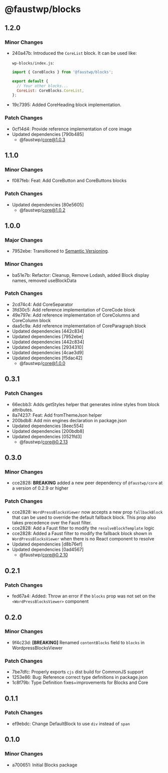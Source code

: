 # @faustwp/blocks

## 1.2.0

### Minor Changes

- 240a47b: Introduced the `CoreList` block. It can be used like:

  `wp-blocks/index.js`:

  ```jsx
  import { CoreBlocks } from '@faustwp/blocks';

  export default {
    // Your other blocks...
    CoreList: CoreBlocks.CoreList,
  };
  ```

- 19c7395: Added CoreHeading block implementation.

### Patch Changes

- 0cf14d4: Provide reference implementation of core image
- Updated dependencies [790b485]
  - @faustwp/core@1.0.3

## 1.1.0

### Minor Changes

- f087feb: Feat: Add CoreButton and CoreButtons blocks

### Patch Changes

- Updated dependencies [80e5605]
  - @faustwp/core@1.0.2

## 1.0.0

### Major Changes

- 7952ebe: Transitioned to [Semantic Versioning](https://semver.org).

### Minor Changes

- ba51e7b: Refactor: Cleanup, Remove Lodash, added Block display names, removed useBlockData

### Patch Changes

- 2cd74c4: Add CoreSeparator
- 3fd30c5: Add reference implementation of CoreCode block
- 49e797e: Add reference implementation of CoreColumns and CoreColumn block
- daa5c9a: Add reference implementation of CoreParagraph block
- Updated dependencies [442c834]
- Updated dependencies [7952ebe]
- Updated dependencies [442c834]
- Updated dependencies [2934310]
- Updated dependencies [4cae3d9]
- Updated dependencies [f5dac42]
  - @faustwp/core@1.0.0

## 0.3.1

### Patch Changes

- 66ecbb3: Adds getStyles helper that generates inline styles from block attributes.
- 8a74237: Feat: Add fromThemeJson helper
- 200bdb8: Add min engines declaration in package.json
- Updated dependencies [8eec554]
- Updated dependencies [200bdb8]
- Updated dependencies [0521fd3]
  - @faustwp/core@0.2.13

## 0.3.0

### Minor Changes

- cce2828: **BREAKING** added a new peer dependency of `@faustwp/core` at a version of 0.2.9 or higher

### Patch Changes

- cce2828: `WordPressBlocksViewer` now accepts a new prop `fallbackBlock` that can be used to override the default fallback block. This prop also takes precedence over the Faust filter.
- cce2828: Add a Faust filter to modify the `resolveBlockTemplate` logic
- cce2828: Added a Faust filter to modify the fallback block shown in `WordPressBlocksViewer` when there is no React component to resolve
- Updated dependencies [d8b76ef]
- Updated dependencies [0ad4567]
  - @faustwp/core@0.2.10

## 0.2.1

### Patch Changes

- fed67a4: Added: Throw an error if the `blocks` prop was not set on the `<WordPressBlocksViewer>` component

## 0.2.0

### Minor Changes

- 9f4c23d: **[BREAKING]** Renamed `contentBlocks` field to `blocks` in WordpressBlocksViewer

### Patch Changes

- 7be7dfc: Properly exports `cjs` dist build for CommonJS support
- 1253e86: Bug: Reference correct type definitions in package.json
- 1c8f79b: Type Definition fixes+improvements for Blocks and Core

## 0.1.1

### Patch Changes

- ef9ebdc: Change DefaultBlock to use `div` instead of `span`

## 0.1.0

### Minor Changes

- a700651: Initial Blocks package
